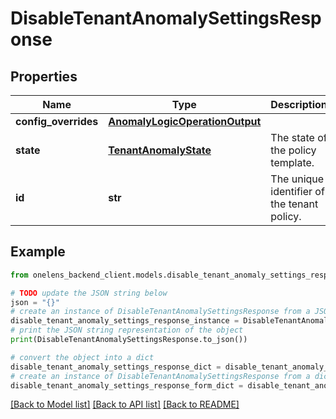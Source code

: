# DisableTenantAnomalySettingsResponse


## Properties

Name | Type | Description | Notes
------------ | ------------- | ------------- | -------------
**config_overrides** | [**AnomalyLogicOperationOutput**](AnomalyLogicOperationOutput.md) |  | [optional] 
**state** | [**TenantAnomalyState**](TenantAnomalyState.md) | The state of the policy template. | 
**id** | **str** | The unique identifier of the tenant policy. | 

## Example

```python
from onelens_backend_client.models.disable_tenant_anomaly_settings_response import DisableTenantAnomalySettingsResponse

# TODO update the JSON string below
json = "{}"
# create an instance of DisableTenantAnomalySettingsResponse from a JSON string
disable_tenant_anomaly_settings_response_instance = DisableTenantAnomalySettingsResponse.from_json(json)
# print the JSON string representation of the object
print(DisableTenantAnomalySettingsResponse.to_json())

# convert the object into a dict
disable_tenant_anomaly_settings_response_dict = disable_tenant_anomaly_settings_response_instance.to_dict()
# create an instance of DisableTenantAnomalySettingsResponse from a dict
disable_tenant_anomaly_settings_response_form_dict = disable_tenant_anomaly_settings_response.from_dict(disable_tenant_anomaly_settings_response_dict)
```
[[Back to Model list]](../README.md#documentation-for-models) [[Back to API list]](../README.md#documentation-for-api-endpoints) [[Back to README]](../README.md)


